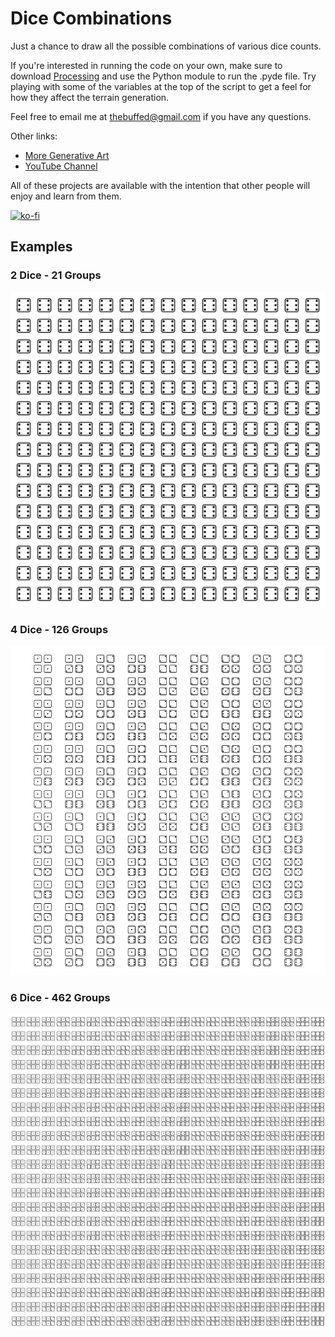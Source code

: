# Dice Combinations

Just a chance to draw all the possible combinations of various dice counts.

If you're interested in running the code on your own, make sure to download [Processing](https://www.processing.org) and use the Python module to run the .pyde file. Try playing with some of the variables at the top of the script to get a feel for how they affect the terrain generation.

Feel free to email me at thebuffed@gmail.com if you have any questions.

Other links:
- [More Generative Art](https://github.com/erdavids/Generative-Art)
- [YouTube Channel](https://www.youtube.com/channel/UCUrmX3SvpPerq-KAfGBrgGQ)

All of these projects are available with the intention that other people will enjoy and learn from them.

[![ko-fi](https://www.ko-fi.com/img/githubbutton_sm.svg)](https://ko-fi.com/A0A6YGXL)

## Examples

### 2 Dice - 21 Groups
<p align="center"><img src="https://github.com/erdavids/Dice-Combinations/blob/master/Examples/comb-2.png"></p>

### 4 Dice - 126 Groups
<p align="center"><img src="https://github.com/erdavids/Dice-Combinations/blob/master/Examples/comb-4.png"></p>

### 6 Dice - 462 Groups
<p align="center"><img src="https://github.com/erdavids/Dice-Combinations/blob/master/Examples/comb-6.png"></p>
